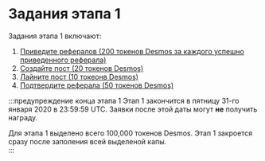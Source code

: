 # Задания этапа 1
Задания этапа 1 включают:

1. [Приведите рефералов (200 токенов Desmos за каждого успешно приведенного реферала)](refer_ru.md)
2. [Создайте пост (20 токенов Desmos)](create-post_ru.md)
3. [Лайните пост (10 токеонв Desmos)](like-post_ru.md)
4. [Подтвердите реферала (50 токенов Desmos)](accept-referral_ru.md)

:::предупреждение конца этапа 1 
Этап 1 закончится в пятницу 31-го января 2020 в 23:59:59 UTC. Заявки после этой даты могут **не** получить награду.   

Для этапа 1 выделено всего 100,000 токенов Desmos. Этап 1 закроется сразу после заполения всей выделеной капы.  
:::